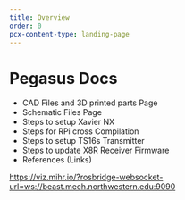 ```yaml
---
title: Overview
order: 0
pcx-content-type: landing-page
---
```


# Pegasus Docs

<Aside type="warning" header="Pages To-Do">

- CAD Files and 3D printed parts Page
- Schematic Files Page
- Steps to setup Xavier NX
- Steps for RPi cross Compilation
- Steps to setup TS16s Transmitter
- Steps to update X8R Receiver Firmware
- References (Links)

</Aside>

https://viz.mihr.io/?rosbridge-websocket-url=ws://beast.mech.northwestern.edu:9090  